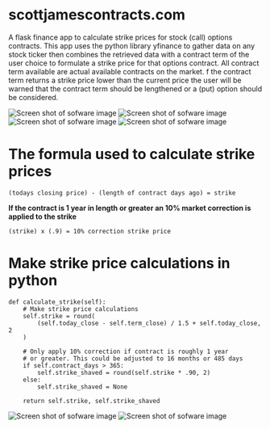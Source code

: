 # scottjamescontracts.com
A flask finance app to calculate strike prices for stock (call) options contracts. This app uses the python library yfinance to gather data on any stock ticker then combines the retrieved data with a contract term of the user choice to formulate a strike price for that options contract. All contract term available are actual available contracts on the market. f the contract term returns a strike price lower than the current price the user will be warned that the contract term should be lengthened or a (put) option should be considered.

![Screen shot of sofware image](https://github.com/graylagx2/Images/blob/master/home.png)
![Screen shot of sofware image](https://github.com/graylagx2/Images/blob/master/contract_expiration.png)
![Screen shot of sofware image](https://github.com/graylagx2/Images/blob/master/C_data_shaved.png)
![Screen shot of sofware image](https://github.com/graylagx2/Images/blob/master/contract_data.png)
 # The formula used to calculate strike prices

    (todays closing price) - (length of contract days ago) = strike

**If the contract is 1 year in length or greater an 10% market correction is applied to the strike**

    (strike) x (.9) = 10% correction strike price

# Make strike price calculations in python

    def calculate_strike(self):
        # Make strike price calculations
        self.strike = round(
            (self.today_close - self.term_close) / 1.5 + self.today_close, 2
        )

        # Only apply 10% correction if contract is roughly 1 year
        # or greater. This could be adjusted to 16 months or 485 days
        if self.contract_days > 365:
            self.strike_shaved = round(self.strike * .90, 2)
        else:
            self.strike_shaved = None

        return self.strike, self.strike_shaved

![Screen shot of sofware image](https://github.com/graylagx2/Images/blob/master/C_data_err.png)
![Screen shot of sofware image](https://github.com/graylagx2/Images/blob/master/Contact_us.png)

